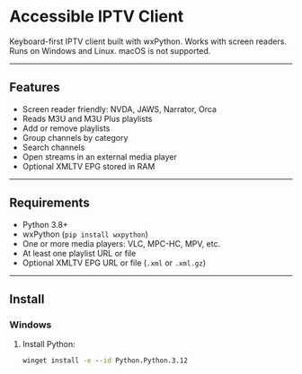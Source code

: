 # Accessible IPTV Client

Keyboard-first IPTV client built with wxPython. Works with screen readers. Runs on Windows and Linux. macOS is not supported.

---

## Features

- Screen reader friendly: NVDA, JAWS, Narrator, Orca
- Reads M3U and M3U Plus playlists
- Add or remove playlists
- Group channels by category
- Search channels
- Open streams in an external media player
- Optional XMLTV EPG stored in RAM

---

## Requirements

- Python 3.8+
- wxPython (`pip install wxpython`)
- One or more media players: VLC, MPC-HC, MPV, etc.
- At least one playlist URL or file
- Optional XMLTV EPG URL or file (`.xml` or `.xml.gz`)

---

## Install

### Windows

1. Install Python:
   ```bat
   winget install -e --id Python.Python.3.12
